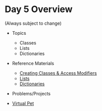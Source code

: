 # Day 5 Overview

(Always subject to change)

- Topics
  - Classes
  - Lists
  - Dictionaries

- Reference Materials
  - [Creating Classes & Access Modifiers](https://docs.google.com/a/wecancodeit.org/presentation/d/12vaal0OXVzKSoOO7pXrT7VXNmd0c-i8Az1pzUwmAw6A/edit?usp=sharing)
  - [Lists](https://docs.google.com/a/wecancodeit.org/presentation/d/1QxqlIIKN7rv_-Bud3t_PPU9RjrPIGCAR9gndzBX-3gg/edit?usp=sharing)
  - [Dictionaries](https://docs.google.com/presentation/d/1PdN-CAQi3QQE8zXP4D6OM9BOzsM07k19e3XRDj4GJsY/edit?usp=sharing)
- Problems/Projects
- [Virtual Pet](Assignments/VirtualPet/)
